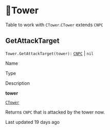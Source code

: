 # 🏰Tower

Table to work with `CTower`\.`CTower` extends `CNPC`

## [](#getattacktarget)GetAttackTarget

`Tower.GetAttackTarget(tower):` [`CNPC`](https://uczone.gitbook.io/api-v2.0/game-components/core/npc) \| `nil`

Name

Type

Description

**tower**

[`CTower`](https://uczone.gitbook.io/api-v2.0/game-components/core/tower)

Returns `CNPC` that is attacked by the tower now\.

Last updated 19 days ago

